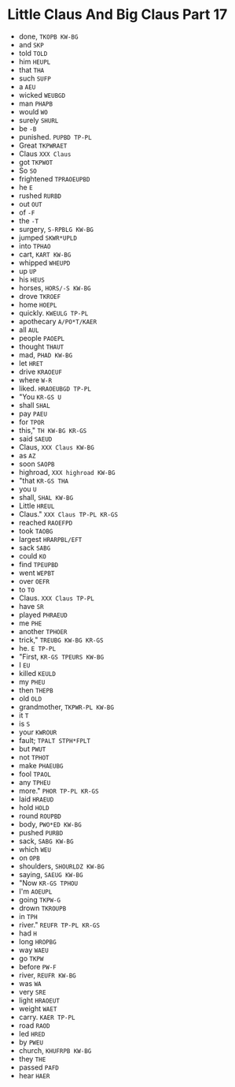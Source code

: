 # Little Claus And Big Claus Part 17

* done, `TKOPB KW-BG`
* and `SKP`
* told `TOLD`
* him `HEUPL`
* that `THA`
* such `SUFP`
* a `AEU`
* wicked `WEUBGD`
* man `PHAPB`
* would `WO`
* surely `SHURL`
* be `-B`
* punished. `PUPBD TP-PL`
* Great `TKPWRAET`
* Claus `XXX Claus`
* got `TKPWOT`
* So `SO`
* frightened `TPRAOEUPBD`
* he `E`
* rushed `RURBD`
* out `OUT`
* of `-F`
* the `-T`
* surgery, `S-RPBLG KW-BG`
* jumped `SKWR*UPLD`
* into `TPHAO`
* cart, `KART KW-BG`
* whipped `WHEUPD`
* up `UP`
* his `HEUS`
* horses, `HORS/-S KW-BG`
* drove `TKROEF`
* home `HOEPL`
* quickly. `KWEULG TP-PL`
* apothecary `A/PO*T/KAER`
* all `AUL`
* people `PAOEPL`
* thought `THAUT`
* mad, `PHAD KW-BG`
* let `HRET`
* drive `KRAOEUF`
* where `W-R`
* liked. `HRAOEUBGD TP-PL`
* "You `KR-GS U`
* shall `SHAL`
* pay `PAEU`
* for `TPOR`
* this," `TH KW-BG KR-GS`
* said `SAEUD`
* Claus, `XXX Claus KW-BG`
* as `AZ`
* soon `SAOPB`
* highroad, `XXX highroad KW-BG`
* "that `KR-GS THA`
* you `U`
* shall, `SHAL KW-BG`
* Little `HREUL`
* Claus." `XXX Claus TP-PL KR-GS`
* reached `RAOEFPD`
* took `TAOBG`
* largest `HRARPBL/EFT`
* sack `SABG`
* could `KO`
* find `TPEUPBD`
* went `WEPBT`
* over `OEFR`
* to `TO`
* Claus. `XXX Claus TP-PL`
* have `SR`
* played `PHRAEUD`
* me `PHE`
* another `TPHOER`
* trick," `TREUBG KW-BG KR-GS`
* he. `E TP-PL`
* "First, `KR-GS TPEURS KW-BG`
* I `EU`
* killed `KEULD`
* my `PHEU`
* then `THEPB`
* old `OLD`
* grandmother, `TKPWR-PL KW-BG`
* it `T`
* is `S`
* your `KWROUR`
* fault; `TPALT STPH*FPLT`
* but `PWUT`
* not `TPHOT`
* make `PHAEUBG`
* fool `TPAOL`
* any `TPHEU`
* more." `PHOR TP-PL KR-GS`
* laid `HRAEUD`
* hold `HOLD`
* round `ROUPBD`
* body, `PWO*ED KW-BG`
* pushed `PURBD`
* sack, `SABG KW-BG`
* which `WEU`
* on `OPB`
* shoulders, `SHOURLDZ KW-BG`
* saying, `SAEUG KW-BG`
* "Now `KR-GS TPHOU`
* I'm `AOEUPL`
* going `TKPW-G`
* drown `TKROUPB`
* in `TPH`
* river." `REUFR TP-PL KR-GS`
* had `H`
* long `HROPBG`
* way `WAEU`
* go `TKPW`
* before `PW-F`
* river, `REUFR KW-BG`
* was `WA`
* very `SRE`
* light `HRAOEUT`
* weight `WAET`
* carry. `KAER TP-PL`
* road `RAOD`
* led `HRED`
* by `PWEU`
* church, `KHUFRPB KW-BG`
* they `THE`
* passed `PAFD`
* hear `HAER`
